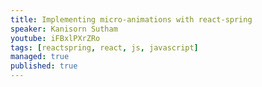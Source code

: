 ```yaml
---
title: Implementing micro-animations with react-spring
speaker: Kanisorn Sutham
youtube: iFBxlPXrZRo
tags: [reactspring, react, js, javascript]
managed: true
published: true
---
```

